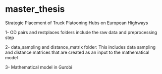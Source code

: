 # master_thesis
Strategic Placement of Truck Platooning Hubs on European Highways 

1- OD pairs and restplaces folders include the raw data and preprocessing step

2- data_sampling and distance_matrix folder: This includes data sampling and distance matrices that are created as an input to the mathematical model

3- Mathematical model in Gurobi

